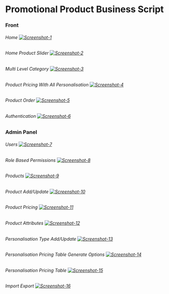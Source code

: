 # Promotional Product Business Script

### Front

###### Home <a href="https://ibb.co/84f6fnW"><img src="https://i.ibb.co/0V6h6pg/Screenshot-1.png" alt="Screenshot-1" border="0"></a> 

###### Home Product Slider <a href="https://ibb.co/bgsQkKX"><img src="https://i.ibb.co/3yp4nCc/Screenshot-2.png" alt="Screenshot-2" border="0"></a>

###### Multi Level Category <a href="https://ibb.co/0Xqxv5Q"><img src="https://i.ibb.co/j5hSstH/Screenshot-3.png" alt="Screenshot-3" border="0"></a>

###### Product Pricing With All Personalisation <a href="https://ibb.co/72jnqsw"><img src="https://i.ibb.co/3B4pngD/Screenshot-4.png" alt="Screenshot-4" border="0"></a>

###### Product Order <a href="https://ibb.co/ws2373Q"><img src="https://i.ibb.co/SrZWcWm/Screenshot-5.png" alt="Screenshot-5" border="0"></a>

###### Authentication <a href="https://ibb.co/4WP3x7L"><img src="https://i.ibb.co/kKQvFxT/Screenshot-6.png" alt="Screenshot-6" border="0"></a>

### Admin Panel 
###### Users <a href="https://ibb.co/mXT29cz"><img src="https://i.ibb.co/xfLB175/Screenshot-7.png" alt="Screenshot-7" border="0"></a>

###### Role Based Permissions <a href="https://ibb.co/Jq8TRWR"><img src="https://i.ibb.co/tzn6MwM/Screenshot-8.png" alt="Screenshot-8" border="0"></a>

###### Products <a href="https://ibb.co/kh5MFxY"><img src="https://i.ibb.co/197bxLH/Screenshot-9.png" alt="Screenshot-9" border="0"></a>

###### Product Add/Update <a href="https://ibb.co/Z6yZGNq"><img src="https://i.ibb.co/DD3qzL0/Screenshot-10.png" alt="Screenshot-10" border="0"></a>

###### Product Pricing <a href="https://ibb.co/0s2x6fp"><img src="https://i.ibb.co/LNR3cCD/Screenshot-11.png" alt="Screenshot-11" border="0"></a>

###### Product Attributes <a href="https://ibb.co/bXHnSSF"><img src="https://i.ibb.co/VTH877x/Screenshot-12.png" alt="Screenshot-12" border="0"></a>

###### Personalisation Type Add/Update <a href="https://ibb.co/JdtGMfN"><img src="https://i.ibb.co/rt0z1Cg/Screenshot-13.png" alt="Screenshot-13" border="0"></a>

###### Personalisation Pricing Table Generate Options <a href="https://ibb.co/P1tpKQc"><img src="https://i.ibb.co/dk79FgP/Screenshot-14.png" alt="Screenshot-14" border="0"></a>

###### Personalisation Pricing Table <a href="https://ibb.co/f1q30TN"><img src="https://i.ibb.co/8KNy8Qx/Screenshot-15.png" alt="Screenshot-15" border="0"></a>

###### Import Export <a href="https://ibb.co/88TBfc3"><img src="https://i.ibb.co/3hGsjzX/Screenshot-16.png" alt="Screenshot-16" border="0"></a>